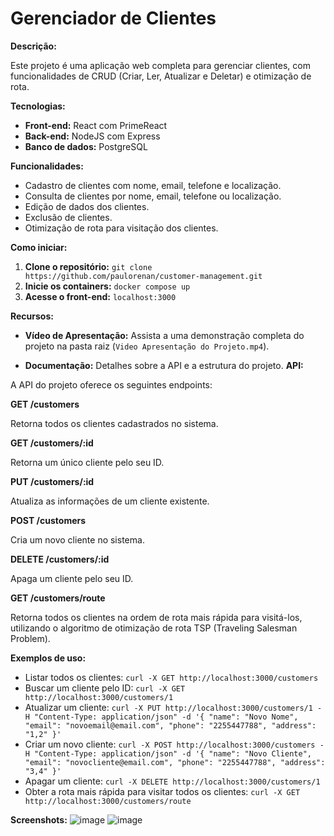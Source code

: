# Gerenciador de Clientes

**Descrição:**

Este projeto é uma aplicação web completa para gerenciar clientes, com funcionalidades de CRUD (Criar, Ler, Atualizar e Deletar) e otimização de rota.

**Tecnologias:**

* **Front-end:** React com PrimeReact
* **Back-end:** NodeJS com Express
* **Banco de dados:** PostgreSQL

**Funcionalidades:**

* Cadastro de clientes com nome, email, telefone e localização.
* Consulta de clientes por nome, email, telefone ou localização.
* Edição de dados dos clientes.
* Exclusão de clientes.
* Otimização de rota para visitação dos clientes.

**Como iniciar:**

1. **Clone o repositório:** `git clone https://github.com/paulorenan/customer-management.git`
3. **Inicie os containers:** `docker compose up`
4. **Acesse o front-end:** `localhost:3000`

**Recursos:**

* **Vídeo de Apresentação:** Assista a uma demonstração completa do projeto na pasta raiz (`Video Apresentação do Projeto.mp4`).


* **Documentação:** Detalhes sobre a API e a estrutura do projeto.
**API:**

A API do projeto oferece os seguintes endpoints:

**GET /customers**

Retorna todos os clientes cadastrados no sistema.

**GET /customers/:id**

Retorna um único cliente pelo seu ID.

**PUT /customers/:id**

Atualiza as informações de um cliente existente.

**POST /customers**

Cria um novo cliente no sistema.

**DELETE /customers/:id**

Apaga um cliente pelo seu ID.

**GET /customers/route**

Retorna todos os clientes na ordem de rota mais rápida para visitá-los, utilizando o algoritmo de otimização de rota TSP (Traveling Salesman Problem).

**Exemplos de uso:**

* Listar todos os clientes: `curl -X GET http://localhost:3000/customers`
* Buscar um cliente pelo ID: `curl -X GET http://localhost:3000/customers/1`
* Atualizar um cliente: `curl -X PUT http://localhost:3000/customers/1 -H "Content-Type: application/json" -d '{ "name": "Novo Nome", "email": "novoemail@email.com", "phone": "2255447788", "address": "1,2" }'`
* Criar um novo cliente: `curl -X POST http://localhost:3000/customers -H "Content-Type: application/json" -d '{ "name": "Novo Cliente", "email": "novocliente@email.com", "phone": "2255447788", "address": "3,4" }'`
* Apagar um cliente: `curl -X DELETE http://localhost:3000/customers/1`
* Obter a rota mais rápida para visitar todos os clientes: `curl -X GET http://localhost:3000/customers/route`

**Screenshots:**
![image](https://github.com/paulorenan/customer-management/assets/85763550/6ab2bb2b-b4a1-451f-9dd8-9be681bcb4fe)
![image](https://github.com/paulorenan/customer-management/assets/85763550/a0e41d2b-a41e-46c4-9656-806fc6240aa8)



